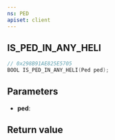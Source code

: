 ```yaml
---
ns: PED
apiset: client
---
```

## IS_PED_IN_ANY_HELI

```c
// 0x298B91AE825E5705
BOOL IS_PED_IN_ANY_HELI(Ped ped);
```


## Parameters
* **ped**:

## Return value